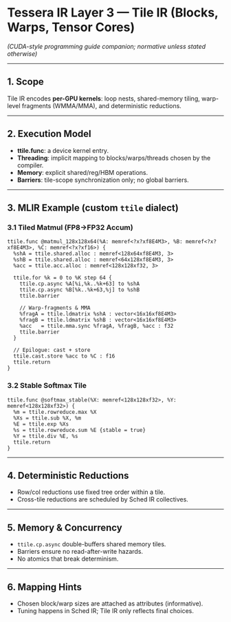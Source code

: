 # Tessera IR Layer 3 — Tile IR (Blocks, Warps, Tensor Cores)
*(CUDA-style programming guide companion; normative unless stated otherwise)*

---

## 1. Scope
Tile IR encodes **per-GPU kernels**: loop nests, shared-memory tiling, warp-level fragments (WMMA/MMA), and deterministic reductions.

---

## 2. Execution Model
- **ttile.func**: a device kernel entry.
- **Threading**: implicit mapping to blocks/warps/threads chosen by the compiler.
- **Memory**: explicit shared/reg/HBM operations.
- **Barriers**: tile-scope synchronization only; no global barriers.

---

## 3. MLIR Example (custom `ttile` dialect)
### 3.1 Tiled Matmul (FP8→FP32 Accum)
```mlir
ttile.func @matmul_128x128x64(%A: memref<?x?xf8E4M3>, %B: memref<?x?xf8E4M3>, %C: memref<?x?xf16>) {
  %shA = ttile.shared.alloc : memref<128x64xf8E4M3, 3>
  %shB = ttile.shared.alloc : memref<64x128xf8E4M3, 3>
  %acc = ttile.acc.alloc : memref<128x128xf32, 3>

  ttile.for %k = 0 to %K step 64 {
    ttile.cp.async %A[%i,%k..%k+63] to %shA
    ttile.cp.async %B[%k..%k+63,%j] to %shB
    ttile.barrier

    // Warp-fragments & MMA
    %fragA = ttile.ldmatrix %shA : vector<16x16xf8E4M3>
    %fragB = ttile.ldmatrix %shB : vector<16x16xf8E4M3>
    %acc   = ttile.mma.sync %fragA, %fragB, %acc : f32
    ttile.barrier
  }

  // Epilogue: cast + store
  ttile.cast.store %acc to %C : f16
  ttile.return
}
```

### 3.2 Stable Softmax Tile
```mlir
ttile.func @softmax_stable(%X: memref<128x128xf32>, %Y: memref<128x128xf32>) {
  %m = ttile.rowreduce.max %X
  %Xs = ttile.sub %X, %m
  %E = ttile.exp %Xs
  %s = ttile.rowreduce.sum %E {stable = true}
  %Y = ttile.div %E, %s
  ttile.return
}
```

---

## 4. Deterministic Reductions
- Row/col reductions use fixed tree order within a tile.
- Cross-tile reductions are scheduled by Sched IR collectives.

---

## 5. Memory & Concurrency
- `ttile.cp.async` double-buffers shared memory tiles.
- Barriers ensure no read-after-write hazards.
- No atomics that break determinism.

---

## 6. Mapping Hints
- Chosen block/warp sizes are attached as attributes (informative).
- Tuning happens in Sched IR; Tile IR only reflects final choices.
